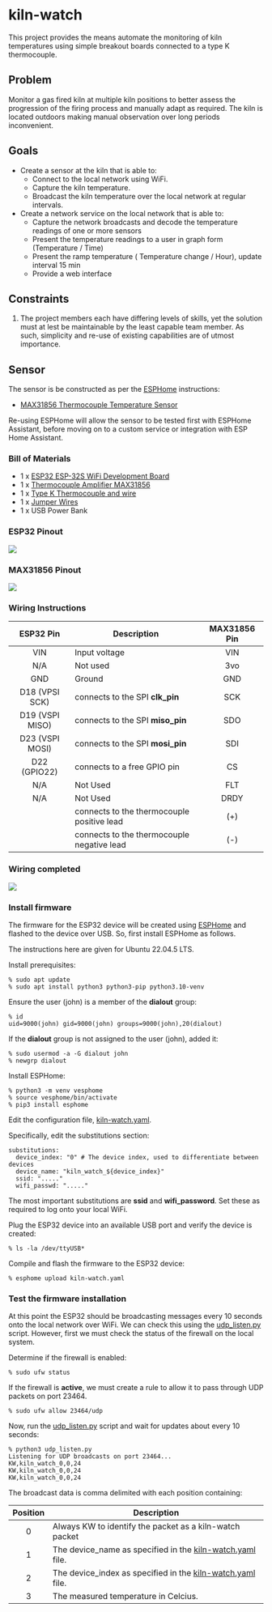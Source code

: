 # kiln-watch

This project provides the means automate the monitoring of kiln temperatures using simple breakout boards connected to a type K thermocouple.

## Problem

Monitor a gas fired kiln at multiple kiln positions to better assess the progression of the firing process and manually adapt as required.  The kiln is located outdoors  making manual observation over long periods inconvenient.

## Goals

- Create a sensor at the kiln that is able to:
	- Connect to the local network using WiFi.
	- Capture the kiln temperature.
	- Broadcast the kiln temperature over the local network at regular intervals.
- Create a network service on the local network that is able to:
	- Capture the network broadcasts and decode the temperature readings of one or more sensors
	- Present the temperature readings to a user in graph form (Temperature / Time)
	- Present the ramp temperature ( Temperature change / Hour), update interval 15 min
	- Provide a web interface 

## Constraints

1. The project members each have differing levels of skills, yet the solution must at lest be maintainable by the least capable team member.  As such, simplicity and re-use of existing capabilities are of utmost importance.
## Sensor

The sensor is be constructed as per the [ESPHome](https://esphome.io) instructions:

- [MAX31856 Thermocouple Temperature Sensor](https://esphome.io/components/sensor/max31856/)

Re-using ESPHome will allow the sensor to be tested first with ESPHome Assistant, before moving on to a custom service or integration with ESP Home Assistant.

### Bill of Materials

- 1 x [ESP32 ESP-32S WiFi Development Board](https://www.amazon.com/DORHEA-Development-Microcontroller-NodeMCU-32S-ESP-WROOM-32/dp/B086MJGFVV/)
- 1 x [Thermocouple Amplifier MAX31856](https://www.adafruit.com/product/3263)
- 1 x [Type K Thermocouple and wire](https://www.clay-king.com/product/geocorp-premium-8-type-k-thermocouple-with-block-and-wire/)
- 1 x [Jumper Wires](https://www.adafruit.com/product/1951)
- 1 x USB Power Bank

### ESP32 Pinout

![](images/ESP32_pinout.jpg)

### MAX31856 Pinout

![](images/MAX31856_pinout.jpg)

### Wiring Instructions

|    ESP32 Pin    | Description                                | MAX31856 Pin |
| :-------------: | ------------------------------------------ | :----------: |
|       VIN       | Input voltage                              |     VIN      |
|       N/A       | Not used                                   |     3vo      |
|       GND       | Ground                                     |     GND      |
| D18 (VPSI SCK)  | connects to the SPI **clk_pin**            |     SCK      |
| D19 (VSPI MISO) | connects to the SPI **miso_pin**           |     SDO      |
| D23 (VSPI MOSI) | connects to the SPI **mosi_pin**           |     SDI      |
|  D22 (GPIO22)   | connects to a free GPIO pin                |      CS      |
|       N/A       | Not Used                                   |     FLT      |
|       N/A       | Not Used                                   |     DRDY     |
|                 | connects to the thermocouple positive lead |     (+)      |
|                 | connects to the thermocouple negative lead |     (-)      |

### Wiring completed

![](images/wired_up.jpg)

### Install firmware

The firmware for the ESP32 device will be created using [ESPHome](https://esphome.io/) and flashed to the device over USB.  So, first install ESPHome as follows.

The instructions here are given for Ubuntu 22.04.5 LTS.

Install prerequisites:

```
% sudo apt update
% sudo apt install python3 python3-pip python3.10-venv
```

Ensure the user (john) is a member of the **dialout** group:

```
% id
uid=9000(john) gid=9000(john) groups=9000(john),20(dialout)
```

If the **dialout** group is not assigned to the user (john), added it:

```
% sudo usermod -a -G dialout john
% newgrp dialout
```

Install ESPHome:

```
% python3 -m venv vesphome
% source vesphome/bin/activate
% pip3 install esphome
```

Edit the configuration file, [kiln-watch.yaml](kiln-watch.yaml).

Specifically, edit the substitutions section:

```
substitutions:
  device_index: "0" # The device index, used to differentiate between devices
  device_name: "kiln_watch_${device_index}"
  ssid: "....."
  wifi_passwd: "....."
```

The most important substitutions are **ssid** and **wifi_password**. Set these as required to log onto your local WiFi.

Plug the ESP32 device into an available USB port and verify the device is created:

```
% ls -la /dev/ttyUSB*
```

Compile and flash the firmware to the ESP32 device:

```
% esphome upload kiln-watch.yaml
```

### Test the firmware installation

At this point the ESP32 should be broadcasting messages every 10 seconds onto the local network over WiFi.  We can check this using the [udp_listen.py](udp_listen.py) script.  However, first we must check the status of the firewall on the local system.

Determine if the firewall is enabled:

```
% sudo ufw status
```

If the firewall is **active**, we must create a rule to allow it to pass through UDP packets on port 23464.

```
% sudo ufw allow 23464/udp 
```

Now, run the [udp_listen.py](udp_listen.py) script and wait for updates about every 10 seconds:

```
% python3 udp_listen.py 
Listening for UDP broadcasts on port 23464...
KW,kiln_watch_0,0,24
KW,kiln_watch_0,0,24
KW,kiln_watch_0,0,24
```

The broadcast data is comma delimited with each position containing:

| Position | Description                                                                   |
| :------: | ----------------------------------------------------------------------------- |
|    0     | Always KW to identify the packet as a kiln-watch packet                       |
|    1     | The device_name as specified in the [kiln-watch.yaml](kiln-watch.yaml) file.  |
|    2     | The device_index as specified in the [kiln-watch.yaml](kiln-watch.yaml) file. |
|    3     | The measured temperature in Celcius.                                          |
